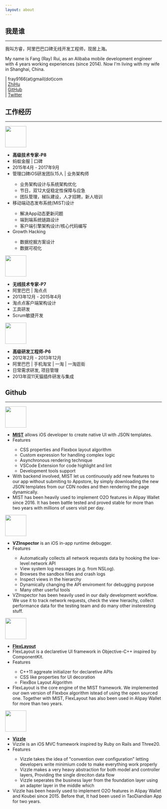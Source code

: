 ```yaml
---
layout: about
---
```


<section class="about-me">
<h2 class="about-h2 md-p-center">我是谁</h2>
<hr>
<p class="about-content">我叫方睿，阿里巴巴口碑无线开发工程师，现居上海。</p>
<p class="about-content">My name is Fang (Ray) Rui, as an Alibaba mobile development engineer with 4 years working experiences (since 2014). Now I'm living with my wife in Shanghai, China.</p>

<div class="md-flex-v about-contact">
    <div><i class="fas fa-envelope"></i> | fray9166(at)gmail(dot)com </div>
    <div><i class="fab fa-linkedin"></i> | <a href="https://www.zhihu.com/people/crazycoder">ZhiHu</a></div>
    <div><i class="fab fa-github"></i> | <a href="https://github.com/FongRay">GitHub</a></div>
    <div><i class="fab fa-twitter"></i> | <a href="https://twitter.com/FongRay">Twitter</a></div>
</div>
</section>


<section class="about-exp">
    <h2 class="md-p-center about-h2">工作经历</h2>
    <hr>
    <div class="md-flex-h md-flex-no-wrap about-exp-item">
        <div  class="about-logo-wrapper">
            <img class="about-logo" src="{{site.baseurl}}/assets/images/about/alipay-logo.png" width="68px">
        </div>
        <ul class="md-margin-left-24">
            <li><strong>高级技术专家-P8 </strong></li>
            <li>蚂蚁金服 | 口碑</li>
            <li>2015年4月 - 2017年9月</li>
            <li>管理口碑iOS研发团队15人 | 业务架构师 </li>
            <ul>
                <li>业务架构设计与系统架构优化</li>
                <li>节日，双12大促稳定性保障与应急</li>
                <li>团队管理，梯队建设，人才招聘，新人培训</li>
            </ul>
            <li>移动端动态发布系统(MIST)设计</li>
            <ul>
                <li>解决App动态更新问题</li>
                <li>端到端系统链路设计</li>
                <li>客户端引擎架构设计/核心代码编写</li>
            </ul>
            <li>Growth Hacking</li>
            <ul>
                <li>数据挖掘方案设计</li>
                <li>数据可视化</li>
            </ul>
        </ul>
    </div>
    <div class="md-flex-h md-flex-no-wrap about-exp-item">
        <div>
            <img src="{{site.baseurl}}/assets/images/about/tdd-logo.png" width="68px">
        </div>
        <ul class="md-margin-left-24">
            <li><strong>无线技术专家-P7 </strong></li>
            <li>阿里巴巴 | 淘点点</li>
            <li>2013年12月 - 2015年4月</li>
            <li>淘点点客户端架构设计</li>
            <li>工具研发</li>
            <li>Scrum敏捷开发</li>
        </ul>
    </div>
    <div class="md-flex-h md-flex-no-wrap about-exp-item">
        <div class="about-logo-wrapper">
            <img src="{{site.baseurl}}/assets/images/about/tb-logo.png" width="68px">
        </div>
        <ul class="md-margin-left-24">
            <li><strong>高级研发工程师-P6</strong></li>
            <li>2012年2月 - 2013年12月</li>
            <li>阿里巴巴 | 手机淘宝 | 一淘 | 一淘逛街 </li>
            <li>日常需求研发, 项目管理</li>
            <li>2013年双11天猫插件研发与集成</li>
        </ul>
    </div>
</section>
<section class="about-github">
    <h2 class="md-p-center about-h2">Github </h2>
    <hr>
    <div class="md-flex-h md-flex-no-wrap">
        <div class="about-logo-wrapper">
            <img class="about-logo" src="{{site.baseurl}}/assets/images/about/mist-logo.png" width="68px">
        </div>
        <ul class="md-margin-left-24">
            <li><a href="https://github.com/Vizzle/MIST"><strong>MIST</strong></a> allows iOS developer to create native UI with JSON templates.</li>
            <li>Features</li>
                <ul>
                    <li>CSS properties and Flexbox layout algorithm</li>
                    <li>Custom expression for handling complex logic</li>
                    <li>Asynchronous rendering technique</li>
                    <li>VSCode Extension for code highlight and lint</li>
                    <li>Development tools support</li>
                </ul>
            <li>With backend involved, MIST let us continuously add new features to our app without submiting to Appstore, by simply downloading the new JSON templates from our CDN nodes and then rendering the page dynamically.</li>
            <li>MIST has been heavily used to implement O2O features in Alipay Wallet since 2016. It has been battle tested and proved stable for more than two years with millions of users visit per day. 
            </li>
        </ul>
    </div>
    <div class="md-flex-h md-flex-no-wrap">
        <div  class="about-logo-wrapper"><img class="about-logo" src="{{site.baseurl}}/assets/images/about/inspector-logo.png" width="68px"></div>
        <div class="about-showcase-p">
            <ul class="md-margin-left-24">
                <li><a hre="https://github.com/xta0/VZInspector"><strong>VZInspector</strong></a> is an iOS in-app runtime debugger.</li>
                <li>Features</li>
                    <ul>
                        <li>Automatically collects all network requests data by hooking the low-level network API </li>
                        <li>View system log messages (e.g. from NSLog).</li>
                        <li>Browses the sandbox files and crash logs</li>
                        <li>Inspect views in the hierarchy</li>
                        <li>Dynamically changing the API enviroment for debugging purpose</li>
                        <li>Many other userful tools</li>
                    </ul>
                <li>VZInspector has been heavily used in our daily development workflow. We use it to track network requests, check the view hierachy, collect performance data for the testing team and do many other insteresting stuff.</li>
            </ul>
        </div>
    </div>
    <div class="md-flex-h md-flex-no-wrap">
        <div  class="about-logo-wrapper">
            <img class="about-logo" src="{{site.baseurl}}/assets/images/about/flex-logo.png" width="68px">
        </div>
        <ul class="md-margin-left-24">
            <li><a href="https://github.com/Vizzle/VZFlexLayout"><strong>FlexLayout</strong></a></li>  
            <li>FlexLayout is a declaretive UI framework in Objective-C++ inspired by   ComponentKit.</li>
            <li>Features</li>
            <ul>
                <li>C++11 aggreate initializer for declaretive APIs</li>
                <li>CSS like properties for UI decoration</li>
                <li>FlexBox Layout Algorithm</li>
            </ul>
            <li> FlexLayout is the core engine of the MIST framework. We implemented our own version of Flexbox algorithm istead of using the open sourced one. Together with MIST, FlexLayout has also been used in Alipay Wallet for more than two years. </li>
        </ul>
    </div>
    <div class="md-flex-h md-flex-no-wrap">
        <div  class="about-logo-wrapper">
            <img class="about-logo" src="{{site.baseurl}}/assets/images/about/vz-logo.png" width="68px">
        </div>
        <ul class="md-margin-left-24">
            <li><a href="https://github.com/Vizzle/Vizzle"><strong>Vizzle</strong></a></li>  
            <li>Vizzle is an iOS MVC framework inspired by Ruby on Rails and Three20.</li>
            <li>Features</li>
            <ul>
                <li>Vizzle takes the idea of "convention over configuration" letting developers write minimium code to make everything work properly</li>
                <li>Vizzle makes a very heavy abstraction for both model and controller layers, Providing the single direciton data flow </li>
                 <li>Vizzle seperates the business layer from the foundation layer using an adapter layer in the middle which  </li>
            </ul>
            <li>Vizzle has been heavily used to implement O2O features in Alipay Wallet and Koubei since 2015. Before that, It had been used in TaoDiandian App for two years. 
            </li>
        </ul>
    </div>
</section>

